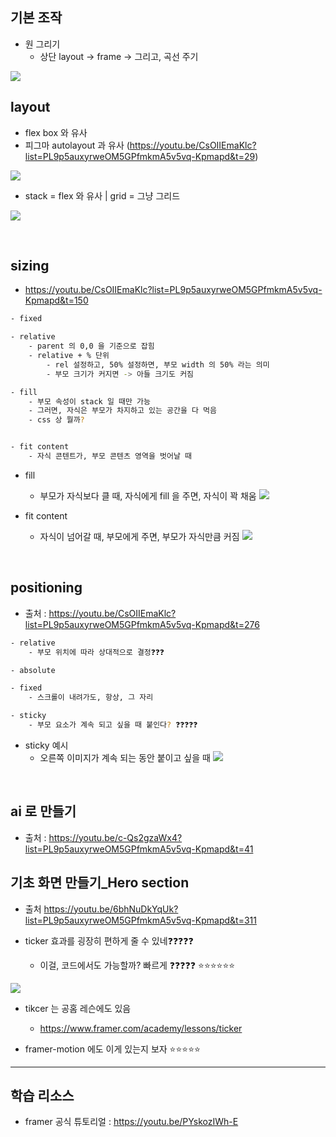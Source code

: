 



## 기본 조작

- 원 그리기 
	- 상단 layout -> frame -> 그리고, 곡선 주기 

![](https://i.imgur.com/dmpVXRx.png)



## layout 

- flex box 와 유사 
- 피그마 autolayout 과 유사 (https://youtu.be/CsOIIEmaKlc?list=PL9p5auxyrweOM5GPfmkmA5v5vq-Kpmapd&t=29) 

![](https://i.imgur.com/cGJFluL.png)



- stack = flex 와 유사 | grid = 그냥 그리드 

![](https://i.imgur.com/2LW9mCx.png)



<br>


## sizing 

- https://youtu.be/CsOIIEmaKlc?list=PL9p5auxyrweOM5GPfmkmA5v5vq-Kpmapd&t=150


``` bash 
- fixed 

- relative 
	- parent 의 0,0 을 기준으로 잡힘 
	- relative + % 단위
		- rel 설정하고, 50% 설정하면, 부모 width 의 50% 라는 의미 
		- 부모 크기가 커지면 -> 아들 크기도 커짐

- fill 
	- 부모 속성이 stack 일 때만 가능 
	- 그러면, 자식은 부모가 차지하고 있는 공간을 다 먹음 
	- css 상 뭘까? 


- fit content 
	- 자식 콘텐트가, 부모 콘텐츠 영역을 벗어날 때 

```


- fill 
	- 부모가 자식보다 클 때, 자식에게 fill 을 주면, 자식이 꽉 채움 
![](https://i.imgur.com/dKlSRNq.png)


- fit content
	- 자식이 넘어갈 때, 부모에게 주면, 부모가 자식만큼 커짐
![](https://i.imgur.com/J6l0loD.png)


<br>

## positioning
- 출처 : https://youtu.be/CsOIIEmaKlc?list=PL9p5auxyrweOM5GPfmkmA5v5vq-Kpmapd&t=276

``` bash
- relative
	- 부모 위치에 따라 상대적으로 결정❓❓❓ 

- absolute

- fixed
	- 스크롤이 내려가도, 항상, 그 자리 

- sticky 
	- 부모 요소가 계속 되고 싶을 때 붙인다? ❓❓❓❓❓ 

```


- sticky 예시 
	- 오른쪽 이미지가 계속 되는 동안 붙이고 싶을 때
![](https://i.imgur.com/LrfVTj0.png)


<br>

## ai 로 만들기 
- 출처 : https://youtu.be/c-Qs2gzaWx4?list=PL9p5auxyrweOM5GPfmkmA5v5vq-Kpmapd&t=41



## 기초 화면 만들기_Hero section 

- 출처 https://youtu.be/6bhNuDkYqUk?list=PL9p5auxyrweOM5GPfmkmA5v5vq-Kpmapd&t=311

- ticker 효과를 굉장히 편하게 줄 수 있네❓❓❓❓❓ 
	- 이걸, 코드에서도 가능할까? 빠르게 ❓❓❓❓❓ ⭐⭐⭐⭐⭐⭐ 

![](https://i.imgur.com/YKjqdmE.png)


- tikcer 는 공홈 레슨에도 있음 
	- https://www.framer.com/academy/lessons/ticker


- framer-motion 에도 이게 있는지 보자 ⭐⭐⭐⭐⭐ 


---

## 학습 리소스 
- framer 공식 튜토리얼 : https://youtu.be/PYskozIWh-E